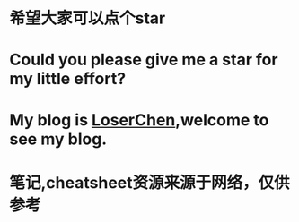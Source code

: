 # 希望大家可以点个star
# Could you please give me a star for my little effort?
# My blog is [LoserChen](https://blog.csdn.net/qq_35564813?ref=toolbar),welcome to see my blog.
# 笔记,cheatsheet资源来源于网络，仅供参考

